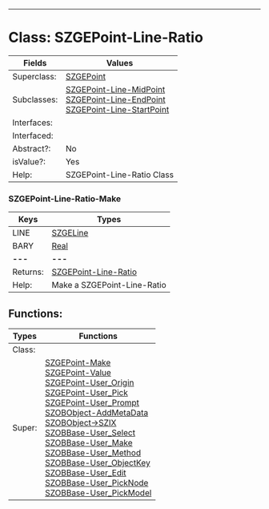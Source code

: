 ---------

# Class:	SZGEPoint-Line-Ratio

| Fields | Values |
| --------- | --------- |
| Superclass: | [SZGEPoint](SZGEPoint.html) |
| Subclasses: | [SZGEPoint-Line-MidPoint](SZGEPoint-Line-MidPoint.html) <br> [SZGEPoint-Line-EndPoint](SZGEPoint-Line-EndPoint.html) <br> [SZGEPoint-Line-StartPoint](SZGEPoint-Line-StartPoint.html) |
| Interfaces: |  |
| Interfaced: |  |
| Abstract?: | No |
| isValue?: | Yes |
| Help: | SZGEPoint-Line-Ratio Class |

### SZGEPoint-Line-Ratio-Make

| Keys | Types |
| --------- | --------- |
| LINE | [SZGELine](SZGELine.html) |
| BARY | [Real](Real.html) |
| **---** | **---** |
| Returns: | [SZGEPoint-Line-Ratio](SZGEPoint-Line-Ratio.html) |
| Help: | Make a SZGEPoint-Line-Ratio |


## Functions:

| Types | Functions |
| --------- | --------- |
| Class: |  |
| Super: | [SZGEPoint-Make](SZGEPoint.html) <br> [SZGEPoint-Value](SZGEPoint.html) <br> [SZGEPoint-User_Origin](SZGEPoint.html) <br> [SZGEPoint-User_Pick](SZGEPoint.html) <br> [SZGEPoint-User_Prompt](SZGEPoint.html) <br> [SZOBObject-AddMetaData](SZOBObject.html) <br> [SZOBObject->SZIX](SZOBObject.html) <br> [SZOBBase-User_Select](SZOBBase.html) <br> [SZOBBase-User_Make](SZOBBase.html) <br> [SZOBBase-User_Method](SZOBBase.html) <br> [SZOBBase-User_ObjectKey](SZOBBase.html) <br> [SZOBBase-User_Edit](SZOBBase.html) <br> [SZOBBase-User_PickNode](SZOBBase.html) <br> [SZOBBase-User_PickModel](SZOBBase.html) |


